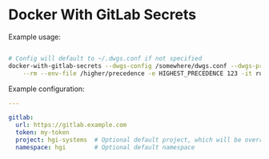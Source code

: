 # Docker With GitLab Secrets

Example usage:
```bash

# Config will default to ~/.dwgs.conf if not specified
docker-with-gitlab-secrets --dwgs-config /somewhere/dwgs.conf --dwgs-project hgi-systems \
    --rm --env-file /higher/precedence -e HIGHEST_PRECEDENCE 123 -it run ubuntu bash
```

Example configuration:
```yml
---

gitlab:
  url: https://gitlab.example.com
  token: my-token
  project: hgi-systems  # Optional default project, which will be overriden by if `dwgs-project` is specified
  namespace: hgi        # Optional default namespace  
```